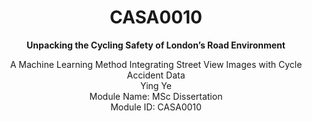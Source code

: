 # <div align="center">CASA0010</div>
**<div align="center">Unpacking the Cycling Safety of London’s Road Environment</div>**

<div align="center">A Machine Learning Method Integrating Street View Images with Cycle Accident Data</div>


<div align="center">Ying Ye</div>

<div align="center">Module Name: MSc Dissertation</div>

<div align="center">Module ID: CASA0010</div>
